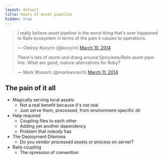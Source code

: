 ```yaml
---
layout: default
title: Howls of asset pipeline
hidden: true
---
```


<blockquote class="twitter-tweet" lang="en"><p>I really believe asset pipeline is the worst thing that&#39;s ever happened to Rails ecosystem in terms of the pain it causes to operations.</p>&mdash; Oleksiy Kovyrin (@kovyrin) <a href="https://twitter.com/kovyrin/statuses/443157812135620608">March 10, 2014</a></blockquote>

<blockquote class="twitter-tweet" lang="en"><p>There&#39;s lots of sturm und drang around Sprockets/Rails asset pipeline. What are good, mature alternatives for Ruby?</p>&mdash; Mark Wunsch (@markwunsch) <a href="https://twitter.com/markwunsch/statuses/443419196316471296">March 11, 2014</a></blockquote>

## The pain of it all

* Magically serving local assets
  * Not a real benefit because it's not real
  * Just serve them, processed, from environment-specific dir
* Help required
  * Coupling files to each other
  * Adding yet another dependency
  * Problem that nobody has
* The Deployment Dilemma
  * Do you vendor processed assets or process on server?
* Rails coupling
  * The opression of convention
